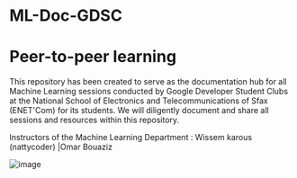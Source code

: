 # ML-Doc-GDSC
# Peer-to-peer learning
This repository has been created to serve as the documentation hub for all Machine Learning sessions conducted by Google Developer Student Clubs at the National School of Electronics and Telecommunications of Sfax (ENET'Com) for its students. We will diligently document and share all sessions and resources within this repository.

Instructors of the Machine Learning Department : Wissem karous  (nattycoder) |Omar Bouaziz

![image](https://github.com/wissemkarous/ML-Doc-GDSC/assets/115191512/8bdc451f-1310-4356-909c-b83f5bd13c57)
